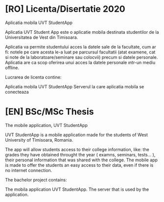 # [RO] Licenta/Disertatie 2020

Aplicatia mobila UVT StudentApp

Aplicatia UVT Student App este o aplicatie mobila destinata studentilor de la Universitatea de Vest din Timisoara.

Aplicatia va permite studentului acces la datele sale de la facultate, cum ar fi: notele pe care acesta le-a luat pe parcursul facultatii (atat examene, cat si note de la laboratoare/seminare sau colocvii) precum si datele personale. Aplicatia are ca scop oferirea unui acces la datele personale ıntr-un mediu offline.

Lucrarea de licenta contine:

  Aplicatia mobila UVT StudentApp
  Serverul la care aplicatia mobila se conecteaza


# [EN] BSc/MSc Thesis

The mobile application, UVT StudentApp

UVT StudentApp is a mobile application made for the students of West University of Timisoara, Romania.

The app will allow students access to their college information, like: the grades they have obtained throught the year ( examns, seminars, tests... ), their personal information that was shared with the college. The mobile app is made to offer the students an easy access to their data, even if there is no internet connection.

The bachelor project contains:

  The mobila application UVT StudentApp.
  The server that is used by the application.
